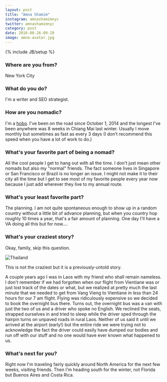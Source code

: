 ```yaml
---
layout: post
title: "Amna Shamim"
instagram: amnashamimnyc
twitter: amnashamimnyc
category: post
date: 2016-08-26-09-29
image: amna-avatar.jpg
---
```

{% include JB/setup %}

### Where are you from?
New York City

### What do you do?
I'm a writer and SEO strategist. 

### How are you nomadic?

I'm a [hobo](http://www.hoboonthego.com/blog/). I've been on the road since October 1, 2014 and the longest I've been anywhere was 8 weeks in Chiang Mai last winter. Usually I move monthly but sometimes as fast as every 3 days (I don’t recommend this speed when you have a lot of work to do.)

### What's your favorite part of being a nomad?

All the cool people I get to hang out with all the time.  I don't just mean other nomads but also my "normal" friends. The fact someone lives in Singapore or San Francisco or Brazil is no longer an issue. I might not make it to their city all the time but I get to see most of my favorite people every year now because I just add wherever they live to my annual route.

### What's your least favorite part?

The planning. I am not quite spontaneous enough to show up in a random country without a little bit of advance planning, but when you country hop roughly 10 times a year, that's a fair amount of planning. One day I'll have a VA doing all this but for now....

### What's your craziest story?

Okay, family, skip this question.

<img data-src="{{ BASE_PATH }}/assets/img/posts/amna-alt.jpg" title="Thailand" class="inner-post-image lazyload" />

This is not the craziest but it is a previously-untold story.

A couple years ago I was in Laos with my friend who shall remain nameless.  I don't remember if we had forgotten when our flight from Vientiane was or just lost track of the dates or what, but we realized at pretty much the last minute that we needed to get from Vang Vieng to Vientiane in less than 24 hours for our 7 am flight.  Flying was ridiculously expensive so we decided to book the overnight bus there.  Turns out, the overnight bus was a van with just the two of us and a driver who spoke no English.  We reclined the seats, strapped ourselves in and tried to sleep while the driver sped through the hairpin turns on unpaved roads in rural Laos.  Neither of us said it until we arrived at the airport (early!) but the entire ride we were trying not to acknowledge the fact the driver could easily have dumped our bodies and run off with our stuff and no one would have ever known what happened to us.  

### What's next for you?

Right now I'm traveling fairly quickly around North America for the next few weeks, visiting friends. Then I'm heading south for the winter, not Florida but Buenos Aires and Costa Rica.
